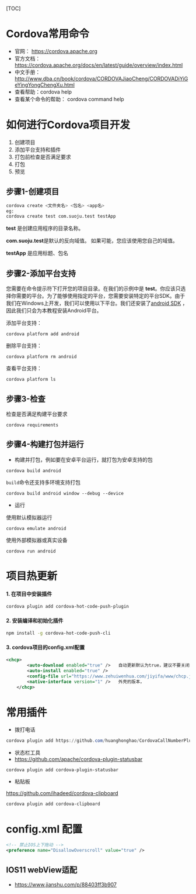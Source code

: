 [TOC]

# Cordova常用命令

* 官网： https://cordova.apache.org
* 官方文档：https://cordova.apache.org/docs/en/latest/guide/overview/index.html
* 中文手册：http://www.dba.cn/book/cordova/CORDOVAJiaoCheng/CORDOVADiYiGeYingYongChengXu.html
* 查看帮助：cordova help
* 查看某个命令的帮助： cordova command help



# 如何进行Cordova项目开发

1. 创建项目
2. 添加平台支持和插件
3. 打包前检查是否满足要求
4. 打包
5. 预览

## 步骤1-创建项目

```bash
cordova create <文件夹名> <包名> <app名>
eg:
cordova create test com.suoju.test testApp
```

**test** 是创建应用程序的目录名称。

**com.suoju.test**是默认的反向域值。 如果可能，您应该使用您自己的域值。

**testApp** 是应用标题、包名

## 步骤2-添加平台支持

您需要在命令提示符下打开您的项目目录。在我们的示例中是 **test**。你应该只选择你需要的平台。为了能够使用指定的平台，您需要安装特定的平台SDK。由于我们在Windows上开发，我们可以使用以下平台。我们还安装了[android SDK](http://www.dba.cn/book/android/) ，因此我们只会为本教程安装Android平台。

添加平台支持：

```
cordova platform add android
```

删除平台支持：

```
cordova platform rm android
```

查看平台支持：

```
cordova platform ls
```



## 步骤3-检查

检查是否满足构建平台要求

```
cordova requirements
```



## 步骤4-构建打包并运行

* 构建并打包，例如要在安卓平台运行，就打包为安卓支持的包

```
cordova build android
```

`build`命令还支持多环境支持打包

```
cordova build android window --debug --device
```

* 运行

使用默认模拟器运行

```
cordova emulate android
```

使用外部模拟器或真实设备

```
cordova run android
```





# 项目热更新

#### 1. 在项目中安装插件

```bash
cordova plugin add cordova-hot-code-push-plugin
```

#### 2. 安装编译和初始化插件

```bash
npm install -g cordova-hot-code-push-cli
```

#### 3. cordova项目的config.xml配置

```xml
<chcp>
        <auto-download enabled="true" />   自动更新默认为true，建议不要关闭 关闭后需要自己手动调用插件的js方法来更新了
        <auto-install enabled="true" />
        <config-file url="https://www.zehuiwenhua.com/jiyifa/www/chcp.json" />   配置文件的目录
        <native-interface version="1" />   外壳的版本，
    </chcp>
```





# 常用插件

* 拨打电话

```powershell
cordova plugin add https://github.com/huanghonghao/CordovaCallNumberPlugin.git
```



* 状态栏工具
* <https://github.com/apache/cordova-plugin-statusbar>

```
cordova plugin add cordova-plugin-statusbar
```

* 粘贴板

https://github.com/ihadeed/cordova-clipboard

```
cordova plugin add cordova-clipboard
```





# config.xml 配置

```xml
<!-- 禁止IOS上下拖动 -->
<preference name="DisallowOverscroll" value="true" />
```



## IOS11 webView适配

* https://www.jianshu.com/p/88403ff3b907